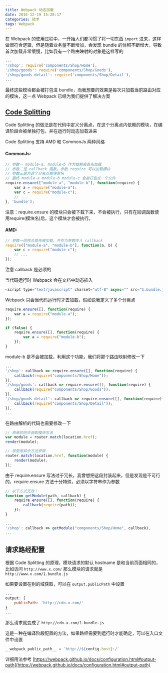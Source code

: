 ```yaml
---
title: Webpack 动态加载
date: 2016-12-19 15:28:17
categories: 技术
tags: Webpack
---
```

在 Webpack 的使用过程中，一开始人们都习惯了将一切东西 `import` 进来，这样做很符合逻辑，但是随着业务量不断增加，会发现 bundle 的体积不断增大，导致首次加载非常缓慢，比如我有一个路由映射的对象是这样写的
``` javascript
...
'/shop': require('components/Shop/Home'),
'/shop/goods': require('components/Shop/Goods'),
'/shop/goods-detail': require('components/Shop/Detail'),
...
```

最终这些模块都会被打包进 bundle，而我想要的效果是每次只加载当前路由对应的模块，这一点 Webpack 已经为我们提供了解决方案
## [Code Splitting](http://webpack.github.io/docs/code-splitting.html)
Code Splitting 的做法是在代码中定义分离点，在这个分离点内依赖的模块，在编译阶段会被单独打包，并在运行时动态加载进来

Code Splitting 支持 AMD 和 CommonJs 两种风格
#### CommonJs:
``` js
// 参数一 module-a, module-b 作为依赖会首先加载
// 参数二是 callback 函数，参数 require 可以加载模块
// 参数三是为这个分离点模块命名
// 最终 module-a module-b module-c 会被打包成一个文件
require.ensure(["module-a", "module-b"], function(require) {
    var a = require("module-a");
    var c = require("module-c");
    // ...
}, 'bundle');
```
注意：require.ensure 的模块只会被下载下来，不会被执行，只有在回调函数使用require(模块名)后，这个模块才会被执行。

#### AMD:
``` js
// 参数一同样会首先被加载，并作为参数传入 callback
require(["module-a", "module-b"], function(a, b) {
    var c = require("module-c");
    // ...
});
```
注意 callback 是必须的

当代码运行时 Webpack 会在文档中动态插入
``` js
<script type="text/javascript" charset="utf-8" async="" src="1.bundle.js"></script>
```

Webpack 只会当代码运行时才去加载，假如说我定义了多个分离点
``` js
require.ensure([], function(require) {
    var a = require("module-a");
});

if (false) {
    require.ensure([], function(require) {
        var a = require("module-b");
    });
}
```
module-b 是不会被加载，利用这个功能，我们将那个路由映射修改一下
```js
...
'/shop': callback => require.ensure([], function(require) {
    callback(require("components/Shop/Home"));
}),
'/shop/goods': callback => require.ensure([], function(require) {
    callback(require("components/Shop/Goods"));
}),
'/shop/goods-detail': callback => require.ensure([], function(require) {
    callback(require("components/Shop/Detail"));
}),
...
```
在路由解析的代码也需要修改一下
``` js
// 原来的同步获取模块写法
var module = router.match(location.href);
render(module);

// 现使用异步方法获得
router.match(location.href, function(module) {
    render(module);
});
```
由于 require.ensure 写法过于冗长，我曾想把这段封装起来，但是发现是不可行的，require.ensure 方法十分特殊，必须以字符串作为参数
``` js
// 以下方式无效！
function getModule(path, callback) {
    require.ensure([], function(require) {
        callback(require(path));
    });
}

...
'/shop': callback => getModule("components/Shop/Home", callback),
...
```

## 请求路经配置
根据 Code Splitting 的原理，模块请求的默认 hostname 是和当前页面相同的，比如访问 `http://www.x.com/` 那么模块的请求就是 `http://www.x.com/1.bundle.js`

如果要设置在别的域获取，可以在 `output.publicPath` 中设置
``` js
...
output: {
    publicPath: 'http://cdn.x.com/'
}
...
```
那么请求就变成了 `http://cdn.x.com/1.bundle.js`

这是一种在编译阶段配置的方法，如果路经需要到运行时才能确定，可以在入口文件中设置
``` js
__webpack_public_path__ = `http://${config.host}:/`
```
详细用法参考 [https://webpack.github.io/docs/configuration.html#output-path](https://webpack.github.io/docs/configuration.html#output-path)
